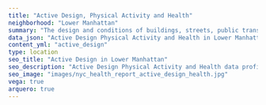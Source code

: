 ```yaml
---
title: "Active Design, Physical Activity and Health"
neighborhood: "Lower Manhattan"
summary: "The design and conditions of buildings, streets, public transportation and parks influence physical activity, use of active transportation and other healthy behavior. A neighborhood's features can also impact the safety of its residents."
data_json: "Active Design Physical Activity and Health in Lower Manhattan"
content_yml: "active_design"
type: location
seo_title: "Active Design in Lower Manhattan"
seo_description: "Active Design Physical Activity and Health data profile for the Lower Manhattan neighborhood of NYC."
seo_image: "images/nyc_health_report_active_design_health.jpg"
vega: true
arquero: true
---
```

